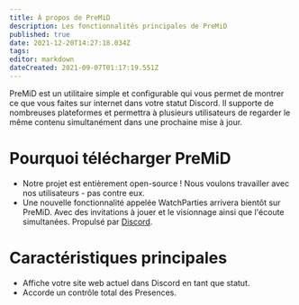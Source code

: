 ```yaml
---
title: À propos de PreMiD
description: Les fonctionnalités principales de PreMiD
published: true
date: 2021-12-20T14:27:18.034Z
tags:
editor: markdown
dateCreated: 2021-09-07T01:17:19.551Z
---
```


PreMiD est un utilitaire simple et configurable qui vous permet de montrer ce que vous faites sur internet dans votre statut Discord. Il supporte de nombreuses plateformes et permettra à plusieurs utilisateurs de regarder le même contenu simultanément dans une prochaine mise à jour.

# Pourquoi télécharger PreMiD
- Notre projet est entièrement open-source ! Nous voulons travailler avec nos utilisateurs - pas contre eux.
- Une nouvelle fonctionnalité appelée WatchParties arrivera bientôt sur PreMiD. Avec des invitations à jouer et le visionnage ainsi que l'écoute simultanées. Propulsé par [Discord](https://discordapp.com/).

# Caractéristiques principales
- Affiche votre site web actuel dans Discord en tant que statut.
- Accorde un contrôle total des Presences.
